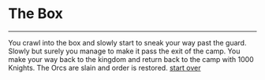 # The Box
---

You crawl into the box and slowly start to sneak your way past the guard. Slowly but surely you manage to make it pass the exit of the camp. You make your way back to the kingdom and return back to the camp with 1000 Knights. The Orcs are slain and order is restored.
[start over](class.md)